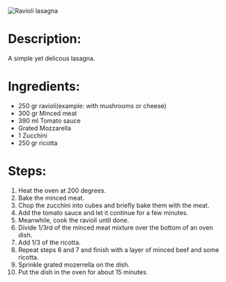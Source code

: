 ![Ravioli lasagna](https://wearychef.com/wp-content/uploads/2017/02/Ravioli-Lasagna-square-zoom.jpg)

# Description:

A simple yet delicous lasagna.

# Ingredients:

* 250 gr ravioli(example: with mushrooms or cheese)
* 300 gr Minced meat
* 390 ml Tomato sauce
* Grated Mozzarella
* 1 Zucchini
* 250 gr ricotta

# Steps:

1. Heat the oven at 200 degrees.
2. Bake the minced meat.
3. Chop the zucchini into cubes and briefly bake them with the meat.
4. Add the tomato sauce and let it continue for a few minutes.
5. Meanwhile, cook the ravioli until done.
6. Divide 1/3rd of the minced meat mixture over the bottom of an oven dish.
7. Add 1/3 of the ricotta.
8. Repeat steps 6 and 7 and finish with a layer of minced beef and some ricotta.
9. Sprinkle grated mozerrella on the dish.
10. Put the dish in the oven for about 15 minutes.
